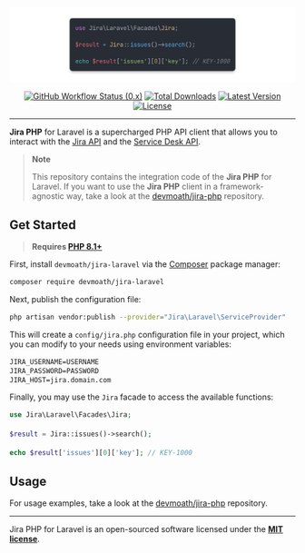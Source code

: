 <p align="center">
    <img src="art/example.png" alt="Jira Laravel">
</p>

<p align="center">
    <a href="https://github.com/devmoath/jira-laravel/actions"><img alt="GitHub Workflow Status (0.x)" src="https://img.shields.io/github/actions/workflow/status/devmoath/jira-laravel/tests.yml?branch=0.x"></a>
    <a href="https://packagist.org/packages/devmoath/jira-laravel"><img alt="Total Downloads" src="https://img.shields.io/packagist/dt/devmoath/jira-laravel"></a>
    <a href="https://packagist.org/packages/devmoath/jira-laravel"><img alt="Latest Version" src="https://img.shields.io/packagist/v/devmoath/jira-laravel"></a>
    <a href="https://packagist.org/packages/devmoath/jira-laravel"><img alt="License" src="https://img.shields.io/github/license/devmoath/jira-laravel"></a>
</p>

---

**Jira PHP** for Laravel is a supercharged PHP API client that allows you to interact with
the [Jira API](https://docs.atlassian.com/software/jira/docs/api/REST/8.0.0) and
the [Service Desk API](https://docs.atlassian.com/jira-servicedesk/REST/5.2.0/).

> **Note**
>
> This repository contains the integration code of the **Jira PHP** for Laravel. If you want to use the **Jira PHP**
> client in a framework-agnostic way, take a look at the [devmoath/jira-php](https://github.com/devmoath/jira-php)
> repository.

## Get Started

> **Requires [PHP 8.1+](https://php.net/releases/)**

First, install `devmoath/jira-laravel` via the [Composer](https://getcomposer.org/) package manager:

```bash
composer require devmoath/jira-laravel
```

Next, publish the configuration file:

```bash
php artisan vendor:publish --provider="Jira\Laravel\ServiceProvider"
```

This will create a `config/jira.php` configuration file in your project, which you can modify to your needs
using environment variables:

```dotenv
JIRA_USERNAME=USERNAME
JIRA_PASSWORD=PASSWORD
JIRA_HOST=jira.domain.com
```

Finally, you may use the `Jira` facade to access the available functions:

```php
use Jira\Laravel\Facades\Jira;

$result = Jira::issues()->search();

echo $result['issues'][0]['key']; // KEY-1000
```

## Usage

For usage examples, take a look at the [devmoath/jira-php](https://github.com/devmoath/jira-php) repository.

---

Jira PHP for Laravel is an open-sourced software licensed under the **[MIT license](https://opensource.org/licenses/MIT)**.
